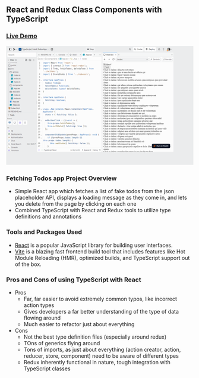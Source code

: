 ## React and Redux Class Components with TypeScript

### [Live Demo](https://typescript-fetch-todos-app.gdbecker.repl.co/)

!["HomePage"](HomePage.png)

### Fetching Todos app Project Overview

- Simple React app which fetches a list of fake todos from the json placeholder API, displays a loading message as they come in, and lets you delete from the page by clicking on each one
- Combined TypeScript with React and Redux tools to utilize type definitions and annotations

### Tools and Packages Used

- [React](https://reactjs.org/) is a popular JavaScript library for building user interfaces.
- [Vite](https://vitejs.dev/) is a blazing fast frontend build tool that includes features like Hot Module Reloading (HMR), optimized builds, and TypeScript support out of the box.

### Pros and Cons of using TypeScript with React

- Pros
  - Far, far easier to avoid extremely common typos, like incorrect action types
  - Gives developers a far better understanding of the type of data flowing around
  - Much easier to refactor just about everything
- Cons
  - Not the best type definition files (especially around redux)
  - TOns of generics flying around
  - Tons of imports, as just about everything (action creator, action, reducer, store, component) need to be aware of different types
  - Redux inherently functional in nature, tough integration with TypeScript classes
